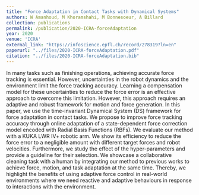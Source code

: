 ```yaml
---
title: "Force Adaptation in Contact Tasks with Dynamical Systems"
authors: W Amanhoud, M Khoramshahi, M Bonnesoeur, A Billard
collection: publications
permalink: /publication/2020-ICRA-forceAdaptation
year: 2020
venue: 'ICRA'
external_link: "https://infoscience.epfl.ch/record/278319?ln=en"
paperurl: "../files/2020-ICRA-forceAdaptation.pdf"
citation: "../files/2020-ICRA-forceAdaptation.bib"
---
```


In many tasks such as finishing operations, achieving accurate force tracking is essential. However, uncertainties in the robot dynamics and the environment limit the force tracking accuracy. Learning a compensation model for these uncertainties to reduce the force error is an effective approach to overcome this limitation. However, this approach requires an adaptive and robust framework for motion and force generation. In this paper, we use the time-invariant Dynamical System (DS) framework for force adaptation in contact tasks. We propose to improve force tracking accuracy through online adaptation of a state-dependent force correction model encoded with Radial Basis Functions (RBFs). We evaluate our method with a KUKA LWR IV+ robotic arm. We show its efficiency to reduce the force error to a negligible amount with different target forces and robot velocities. Furthermore, we study the effect of the hyper-parameters and provide a guideline for their selection. We showcase a collaborative cleaning task with a human by integrating our method to previous works to achieve force, motion, and task adaptation at the same time. Thereby, we highlight the benefits of using adaptive force control in real-world environments where we need reactive and adaptive behaviours in response to interactions with the environment.



    